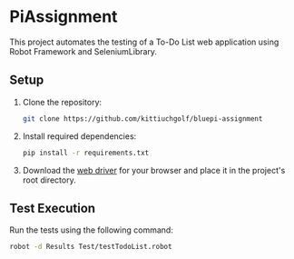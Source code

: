 # PiAssignment

This project automates the testing of a To-Do List web application using Robot Framework and SeleniumLibrary.

## Setup

1. Clone the repository:

   ```bash
   git clone https://github.com/kittiuchgolf/bluepi-assignment
   ```

2. Install required dependencies:

   ```bash
   pip install -r requirements.txt
   ```

3. Download the [web driver](https://selenium.dev/documentation/webdriver/getting_started/installing_browser_drivers) for your browser and place it in the project's root directory.

## Test Execution

Run the tests using the following command:

```bash
robot -d Results Test/testTodoList.robot
```

